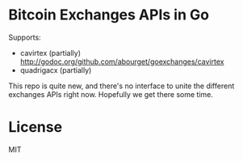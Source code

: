 Bitcoin Exchanges APIs in Go
============================

Supports:

* cavirtex (partially) http://godoc.org/github.com/abourget/goexchanges/cavirtex
* quadrigacx (partially)

This repo is quite new, and there's no interface to unite the
different exchanges APIs right now.  Hopefully we get there some time.


License
=======

MIT
